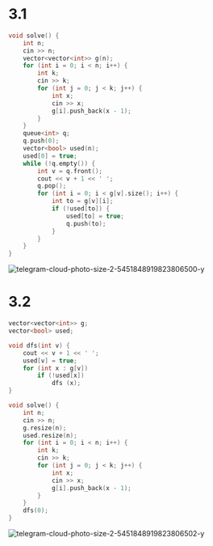 # 3.1

```cpp
void solve() {
    int n;
    cin >> n;
    vector<vector<int>> g(n);
    for (int i = 0; i < n; i++) {
        int k;
        cin >> k;
        for (int j = 0; j < k; j++) {
            int x;
            cin >> x;
            g[i].push_back(x - 1);
        }
    }
    queue<int> q;
    q.push(0);
    vector<bool> used(n);
    used[0] = true;
    while (!q.empty()) {
        int v = q.front();
        cout << v + 1 << ' ';
        q.pop();
        for (int i = 0; i < g[v].size(); i++) {
            int to = g[v][i];
            if (!used[to]) {
                used[to] = true;
                q.push(to);
            }
        }
    }
}
```

![telegram-cloud-photo-size-2-5451848919823806500-y](https://github.com/user-attachments/assets/1b825eba-b35d-4e01-81ba-c98b43cadc0a)

# 3.2

```cpp
vector<vector<int>> g;
vector<bool> used;

void dfs(int v) {
    cout << v + 1 << ' ';
    used[v] = true;
    for (int x : g[v])
        if (!used[x])
            dfs (x);
}

void solve() {
    int n;
    cin >> n;
    g.resize(n);
    used.resize(n);
    for (int i = 0; i < n; i++) {
        int k;
        cin >> k;
        for (int j = 0; j < k; j++) {
            int x;
            cin >> x;
            g[i].push_back(x - 1);
        }
    }
    dfs(0);
}
```

![telegram-cloud-photo-size-2-5451848919823806502-y](https://github.com/user-attachments/assets/e68c38cf-480e-4452-95c1-35568c3e5d54)



